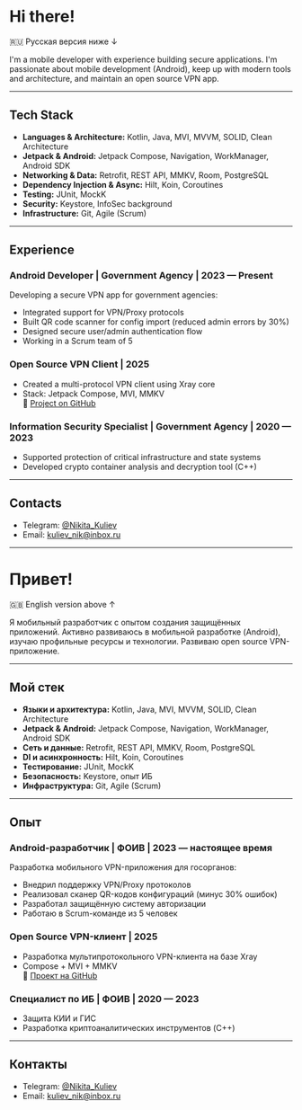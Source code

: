 # Hi there!
🇷🇺 Русская версия ниже ↓

I'm a mobile developer with experience building secure applications. I'm passionate about mobile development (Android), keep up with modern tools and architecture, and maintain an open source VPN app.

---

## Tech Stack

- **Languages & Architecture:** Kotlin, Java, MVI, MVVM, SOLID, Clean Architecture  
- **Jetpack & Android:** Jetpack Compose, Navigation, WorkManager, Android SDK  
- **Networking & Data:** Retrofit, REST API, MMKV, Room, PostgreSQL  
- **Dependency Injection & Async:** Hilt, Koin, Coroutines  
- **Testing:** JUnit, MockK
- **Security:** Keystore, InfoSec background
- **Infrastructure:** Git, Agile (Scrum)

---

## Experience

### **Android Developer | Government Agency | 2023 — Present**
Developing a secure VPN app for government agencies:
- Integrated support for VPN/Proxy protocols
- Built QR code scanner for config import (reduced admin errors by 30%)
- Designed secure user/admin authentication flow
- Working in a Scrum team of 5

### **Open Source VPN Client | 2025**
- Created a multi-protocol VPN client using Xray core  
- Stack: Jetpack Compose, MVI, MMKV  
📎 [Project on GitHub](https://github.com/Ko4Learner/VPN_Client)

### **Information Security Specialist | Government Agency | 2020 — 2023**
- Supported protection of critical infrastructure and state systems
- Developed crypto container analysis and decryption tool (C++)

---

## Contacts

- Telegram: [@Nikita_Kuliev](https://t.me/Nikita_Kuliev)
- Email: kuliev_nik@inbox.ru

---

# Привет!
🇬🇧 English version above ↑

Я мобильный разработчик с опытом создания защищённых приложений. Активно развиваюсь в мобильной разработке (Android), изучаю профильные ресурсы и технологии. Развиваю open source VPN-приложение.

---

## Мой стек

- **Языки и архитектура:** Kotlin, Java, MVI, MVVM, SOLID, Clean Architecture  
- **Jetpack & Android:** Jetpack Compose, Navigation, WorkManager, Android SDK  
- **Сеть и данные:** Retrofit, REST API, MMKV, Room, PostgreSQL  
- **DI и асинхронность:** Hilt, Koin, Coroutines  
- **Тестирование:** JUnit, MockK
- **Безопасность:** Keystore, опыт ИБ
- **Инфраструктура:** Git, Agile (Scrum)

---

## Опыт

### **Android-разработчик | ФОИВ | 2023 — настоящее время**
Разработка мобильного VPN-приложения для госорганов:
- Внедрил поддержку VPN/Proxy протоколов
- Реализовал сканер QR-кодов конфигураций (минус 30% ошибок)
- Разработал защищённую систему авторизации
- Работаю в Scrum-команде из 5 человек

### **Open Source VPN-клиент | 2025**
- Разработка мультипротокольного VPN-клиента на базе Xray  
- Compose + MVI + MMKV  
📎 [Проект на GitHub](https://github.com/Ko4Learner/VPN_Client)

### **Специалист по ИБ | ФОИВ | 2020 — 2023**
- Защита КИИ и ГИС
- Разработка криптоаналитических инструментов (C++)

---

## Контакты

- Telegram: [@Nikita_Kuliev](https://t.me/Nikita_Kuliev)
- Email: kuliev_nik@inbox.ru
